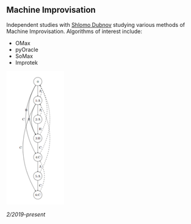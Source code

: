 ## Machine Improvisation

Independent studies with [Shlomo Dubnov](http://dub.ucsd.edu/) studying various methods of Machine Improvisation. Algorithms of interest include:

* OMax
* pyOracle
* SoMax
* Improtek

<img src="assets/images/fo.png" width="30%" height="YYY" class="center"/>

*2/2019-present*